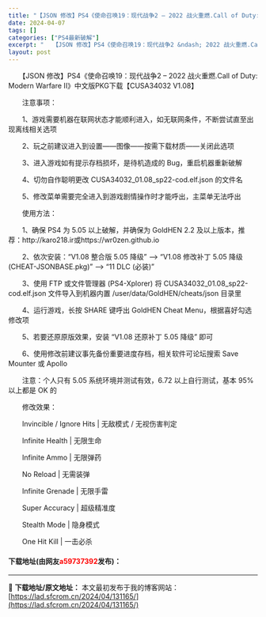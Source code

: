```yaml
---
title: "【JSON 修改】PS4《使命召唤19：现代战争2 – 2022 战火重燃.Call of Duty: Modern Warfare II》中文版PKG下载【CUSA34032 V1.08】"
date: 2024-04-07
tags: []
categories: ["PS4最新破解"]
excerpt: "　　【JSON 修改】PS4《使命召唤19：现代战争2 &ndash; 2022 战火重燃.Call of Duty: Modern Warfare II》中文版PKG下载【CUSA34032 V1.08】 　　注意事项： 　　1、游戏需要机器在联网状态才能顺利进入，如无联网条件，不断尝试直至出现离&hellip;"
layout: post
---
```


 <p>　　【JSON 修改】PS4《使命召唤19：现代战争2 &ndash; 2022 战火重燃.Call of Duty: Modern Warfare II》中文版PKG下载【CUSA34032 V1.08】</p> <p>　　注意事项：</p> <p>　　1、游戏需要机器在联网状态才能顺利进入，如无联网条件，不断尝试直至出现离线相关选项</p> <p>　　2、玩之前建议进入到设置&mdash;&mdash;图像&mdash;&mdash;按需下载材质&mdash;&mdash;关闭此选项</p> <p>　　3、进入游戏如有提示存档损坏，是待机造成的 Bug，重启机器重新破解</p> <p>　　4、切勿自作聪明更改 CUSA34032_01.08_sp22-cod.elf.json 的文件名</p> <p>　　5、修改菜单需要完全进入到游戏剧情操作时才能呼出，主菜单无法呼出</p> <p>　　使用方法：</p> <p>　　1、确保 PS4 为 5.05 以上破解，并确保为 GoldHEN 2.2 及以上版本，推荐：http://karo218.ir或https://wr0zen.github.io</p> <p>　　2、依次安装：&ldquo;V1.08 整合版 5.05 降级&rdquo; --&gt; &ldquo;V1.08 修改补丁 5.05 降级 (CHEAT-JSONBASE.pkg)&rdquo; --&gt; &ldquo;11 DLC (必装)&rdquo;</p> <p>　　3、使用 FTP 或文件管理器 (PS4-Xplorer) 将 CUSA34032_01.08_sp22-cod.elf.json 文件导入到机器内置 /user/data/GoldHEN/cheats/json 目录里</p> <p>　　4、运行游戏，长按 SHARE 键呼出 GoldHEN Cheat Menu，根据喜好勾选修改项</p> <p>　　5、若要还原原版效果，安装 &ldquo;V1.08 还原补丁 5.05 降级&rdquo; 即可</p> <p>　　6、使用修改前建议事先备份重要进度存档，相关软件可论坛搜索 Save Mounter 或 Apollo</p> <p>　　注意：个人只有 5.05 系统环境并测试有效，6.72 以上自行测试，基本 95% 以上都是 OK 的</p> <p>　　修改效果：</p> <p>　　Invincible / Ignore Hits | 无敌模式 / 无视伤害判定</p> <p>　　Infinite Health | 无限生命</p> <p>　　Infinite Ammo | 无限弹药</p> <p>　　No Reload | 无需装弹</p> <p>　　Infinite Grenade | 无限手雷</p> <p>　　Super Accuracy | 超级精准度</p> <p>　　Stealth Mode | 隐身模式</p> <p>　　One Hit Kill | 一击必杀</p> <p><h4>下载地址(由网友<font color="red">a59737392</font>发布)：</h4></p> 

---
📖 **下载地址/原文地址：** 本文最初发布于我的博客网站：[https://lad.sfcrom.cn/2024/04/131165/](https://lad.sfcrom.cn/2024/04/131165/)
